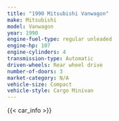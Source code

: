 ```yaml
---
title: "1990 Mitsubishi Vanwagon"
make: Mitsubishi
model: Vanwagon
year: 1990
engine-fuel-type: regular unleaded
engine-hp: 107
engine-cylinders: 4
transmission-type: Automatic
driven-wheels: Rear wheel drive
number-of-doors: 3
market-category: N/A
vehicle-size: Compact
vehicle-style: Cargo Minivan
---
```


{{< car_info >}}
